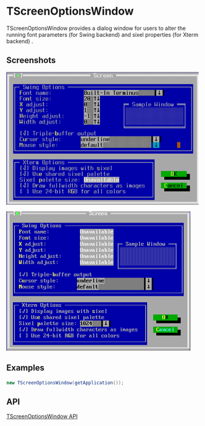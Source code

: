 TScreenOptionsWindow
====================

TScreenOptionsWindow provides a dialog window for users to alter the
running font parameters (for Swing backend) and sixel properties (for
Xterm backend) .

Screenshots
-----------

![screenoptions_1](uploads/d629c501a890b1c26902ccddae95fc79/screenoptions_1.png)

![screenoptions_2](uploads/1a9b859b037a0d488911d8fa388eb1d1/screenoptions_2.png)

Examples
--------

```Java
new TScreenOptionsWindow(getApplication());
```

API
---

[TScreenOptionsWindow API](https://jexer.sourceforge.io/apidocs/api/jexer/TScreenOptionsWindow.html)
